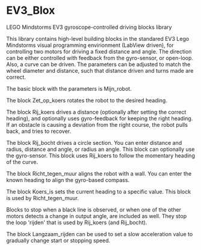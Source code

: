# EV3_Blox
LEGO Mindstorms EV3 gyroscope-controlled driving blocks library

This library contains high-level building blocks in the standared EV3 Lego Mindstorms visual programming envirionment (LabView driven), for controlling two motors for driving a fixed distance and angle. The direction can be either controlled with feedback from the gyro-sensor, or open-loop. Also, a curve can be driven. The parameters can be adjusted to match the wheel diameter and distance, such that distance driven and turns made are correct.

The basic block with the parameters is Mijn_robot. 

The block Zet_op_koers rotates the robot to the desired heading.

The block Rij_koers drives a distance (optionally after setting the correct heading), and optionally uses gyro-feedback for keeping the right heading. If an obstacle is causing a deviation from the right course, the robot pulls back, and tries to recover.

The block Rij_bocht drives a circle section. You can enter distance and radius, distance and angle, or radius an angle. This block can optionally use the gyro-sensor. This block uses Rij_koers to follow the momentary heading of the curve.

The block Richt_tegen_muur aligns the robot with a wall. You can enter the known heading to align the gyro-based compass.

The block Koers_is sets the current heading to a specific value. This block is used by Richt_tegen_muur.

Blocks to stop when a black line is observed, or when one of the other motors detects a change in output angle, are included as well. They stop the loop 'rijden' that is used by Rij_koers (and Rij_bocht). 

The block Langzaam_rijden can be used to set a slow acceleration value to gradually change start or stopping speed.
